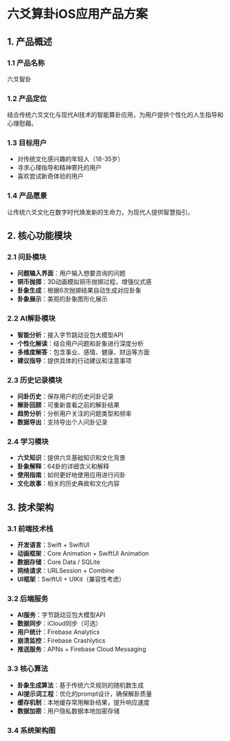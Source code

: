 # 六爻算卦iOS应用产品方案

## 1. 产品概述

### 1.1 产品名称
六爻智卦

### 1.2 产品定位
结合传统六爻文化与现代AI技术的智能算卦应用，为用户提供个性化的人生指导和心理慰藉。

### 1.3 目标用户
- 对传统文化感兴趣的年轻人（18-35岁）
- 寻求心理指导和精神寄托的用户
- 喜欢尝试新奇体验的用户

### 1.4 产品愿景
让传统六爻文化在数字时代焕发新的生命力，为现代人提供智慧指引。

## 2. 核心功能模块

### 2.1 问卦模块
- **问题输入界面**：用户输入想要咨询的问题
- **铜币抛掷**：3D动画模拟铜币抛掷过程，增强仪式感
- **卦象生成**：根据6次抛掷结果自动生成对应卦象
- **卦象展示**：美观的卦象图形化展示

### 2.2 AI解卦模块
- **智能分析**：接入字节跳动豆包大模型API
- **个性化解读**：结合用户问题和卦象进行深度分析
- **多维度解答**：包含事业、感情、健康、财运等方面
- **建议指导**：提供具体的行动建议和注意事项

### 2.3 历史记录模块
- **问卦历史**：保存用户的历史问卦记录
- **解卦回顾**：可重新查看之前的解卦结果
- **趋势分析**：分析用户关注的问题类型和频率
- **数据导出**：支持导出个人问卦记录

### 2.4 学习模块
- **六爻知识**：提供六爻基础知识和文化背景
- **卦象解释**：64卦的详细含义和解释
- **使用指南**：如何更好地使用应用进行问卦
- **文化故事**：相关的历史典故和文化内容

## 3. 技术架构

### 3.1 前端技术栈
- **开发语言**：Swift + SwiftUI
- **动画框架**：Core Animation + SwiftUI Animation
- **数据存储**：Core Data / SQLite
- **网络请求**：URLSession + Combine
- **UI框架**：SwiftUI + UIKit（兼容性考虑）

### 3.2 后端服务
- **AI服务**：字节跳动豆包大模型API
- **数据同步**：iCloud同步（可选）
- **用户统计**：Firebase Analytics
- **崩溃监控**：Firebase Crashlytics
- **推送服务**：APNs + Firebase Cloud Messaging

### 3.3 核心算法
- **卦象生成算法**：基于传统六爻规则的随机数生成
- **AI提示词工程**：优化的prompt设计，确保解卦质量
- **缓存机制**：本地缓存常用解卦结果，提升响应速度
- **数据加密**：用户隐私数据本地加密存储

### 3.4 系统架构图